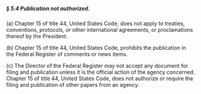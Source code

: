 ##### § 5.4 Publication not authorized. #####

(a) Chapter 15 of title 44, United States Code, does not apply to treaties, conventions, protocols, or other international agreements, or proclamations thereof by the President.

(b) Chapter 15 of title 44, United States Code, prohibits the publication in the Federal Register of comments or news items.

(c) The Director of the Federal Register may not accept any document for filing and publication unless it is the official action of the agency concerned. Chapter 15 of title 44, United States Code, does not authorize or require the filing and publication of other papers from an agency.